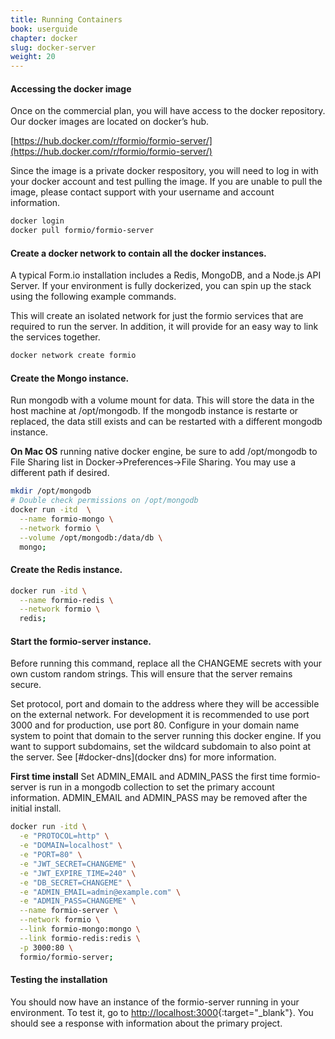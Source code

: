 ```yaml
---
title: Running Containers
book: userguide
chapter: docker
slug: docker-server
weight: 20
---
```


#### Accessing the docker image
Once on the commercial plan, you will have access to the docker repository. Our docker images are located on docker’s hub.

[https://hub.docker.com/r/formio/formio-server/](https://hub.docker.com/r/formio/formio-server/)

Since the image is a private docker respository, you will need to log in with your docker account and test pulling the image. If you are unable to pull the image, please contact support with your username and account information.

```bash
docker login
docker pull formio/formio-server
```

#### Create a docker network to contain all the docker instances.
A typical Form.io installation includes a Redis, MongoDB, and a Node.js API Server. If your environment is fully dockerized, you can spin up the stack using the following example commands.

This will create an isolated network for just the formio services that are required to run the server. In addition, it will provide for an easy way to link the services together.

```bash
docker network create formio
```

#### Create the Mongo instance.
Run mongodb with a volume mount for data. This will store the data in the host machine at /opt/mongodb. If the mongodb instance is restarte or replaced, the data still exists and can be restarted with a different mongodb instance.

**On Mac OS** running native docker engine, be sure to add /opt/mongodb to File Sharing list in Docker->Preferences->File Sharing. You may use a different path if desired.

```bash
mkdir /opt/mongodb
# Double check permissions on /opt/mongodb
docker run -itd  \
  --name formio-mongo \
  --network formio \
  --volume /opt/mongodb:/data/db \
  mongo;
```

#### Create the Redis instance.

```bash
docker run -itd \
  --name formio-redis \
  --network formio \
  redis;
```

#### Start the formio-server instance.
Before running this command, replace all the CHANGEME secrets with your own custom random strings. This will ensure that the server remains secure.

Set protocol, port and domain to the address where they will be accessible on the external network. For development it is recommended to use port 3000 and for production, use port 80. Configure in your domain name system to point that domain to the server running this docker engine. If you want to support subdomains, set the wildcard subdomain to also point at the server. See [#docker-dns](docker dns) for more information. 

**First time install**
Set ADMIN_EMAIL and ADMIN_PASS the first time formio-server is run in a mongodb collection to set the primary account information.
ADMIN_EMAIL and ADMIN_PASS may be removed after the initial install.

```bash
docker run -itd \
  -e "PROTOCOL=http" \
  -e "DOMAIN=localhost" \
  -e "PORT=80" \
  -e "JWT_SECRET=CHANGEME" \
  -e "JWT_EXPIRE_TIME=240" \
  -e "DB_SECRET=CHANGEME" \
  -e "ADMIN_EMAIL=admin@example.com" \
  -e "ADMIN_PASS=CHANGEME" \
  --name formio-server \
  --network formio \
  --link formio-mongo:mongo \
  --link formio-redis:redis \
  -p 3000:80 \
  formio/formio-server;
```

#### Testing the installation
You should now have an instance of the formio-server running in your environment. To test it, go to [http://localhost:3000](http://localhost:3000){:target="_blank"}. You should see a response with information about the primary project.
